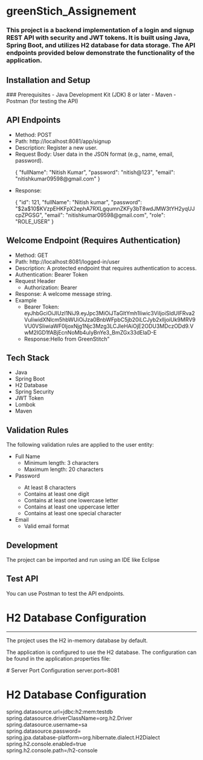 # greenStich_Assignement


<h3>This project is a backend implementation of a login and signup REST API with security and JWT tokens. It is built using Java, Spring Boot, and utilizes H2 database for data storage. The API endpoints provided below demonstrate the functionality of the application.</h3>

<h2>Installation and Setup</h2>

<p>### Prerequisites
- Java Development Kit (JDK) 8 or later
- Maven
- Postman (for testing the API)
</p>

<h2>API Endpoints</h2>
<ul>
  <li>Method: POST</li>
  <li>Path: http://localhost:8081/app/signup</li>
  <li>Description: Register a new user.</li>
  <li>Request Body: User data in the JSON format (e.g., name, email, password).</li>

<p>
  {
  "fullName": "Nitish Kumar",
  "password": "nitish@123",
  "email": "nitishkumar09598@gmail.com"
}
</p>
<li>Response:</li>
<p>
  {
    "id": 121,
    "fullName": "Nitish kumar",
    "password": "$2a$10$KVzpEHKFpX2ephA7RXLgqumnZKFy3bT8wdJMW3tYH2yqUJcpZPGSG",
    "email": "nitishkumar09598@gmail.com",
    "role": "ROLE_USER"
}
</p>
</ul>


<h2>Welcome Endpoint (Requires Authentication)</h2>
<ul>
  <li>Method: GET</li>
  <li>Path: http://localhost:8081/logged-in/user</li>
  <li>Description: A protected endpoint that requires authentication to access.</li>
  <li>Authentication: Bearer Token</li>
  <li>Request Header
    <ul>
      <li>Authorization: Bearer</li>
    </ul>
  </li>
  <li>Response: A welcome message string.</li>
  <li>Example
  <ul>
      <li>Bearer Token:       eyJhbGciOiJIUzI1NiJ9.eyJpc3MiOiJTaGltYmh1Iiwic3ViIjoiSldUIFRva2VuIiwidXNlcm5hbWUiOiJza0BnbWFpbC5jb20iLCJyb2xlIjoiUk9MRV9VU0VSIiwiaWF0IjoxNjg1Njc3Mzg3LCJleHAiOjE2ODU3MDczODd9.VwM2IGD1fABjEcnNoMb4uIyBnYe3_BmZGx33dElaD-E
      </li>
    <li>Response:Hello from GreenStitch”
</li>
    </ul>
  </li>
</ul>
<h2>Tech Stack</h2>
<ul>
  <li>Java</li>
  <li>Spring Boot</li>
  <li>H2 Database</li>
  <li>Spring Security</li>
  <li>JWT Token</li>
  <li>Lombok</li>
  <li>Maven</li>
</ul>
<h2>Validation Rules</h2>

<p>The following validation rules are applied to the user entity:</p>

<ul>
  <li>Full Name
  <ul>
    <li>Minimum length: 3 characters</li>
    <li>Maximum length: 20 characters</li>
  </ul>
    <li>Password</li>
    <ul>
      <li>At least 8 characters</li>
      <li>Contains at least one digit</li>
      <li>Contains at least one lowercase letter</li>
      <li>Contains at least one uppercase letter</li>
      <li>Contains at least one special character</li>
    </ul>
  <li>Email
     <ul>
    <li>Valid email format</li> 
  </ul>
  </li>
</ul>
<h2>Development</h2>

<p>The project can be imported and run using an IDE like Eclipse</p>

<h2>Test API</h2>
<p>You can use Postman to test the API endpoints.</p>

<h1>H2 Database Configuration
</h1>
<hr>
<p>The project uses the H2 in-memory database by default.</p>

<p>The application is configured to use the H2 database. The configuration can be found in the application.properties file:</p>
<p># Server Port Configuration
server.port=8081

# H2 Database Configuration
spring.datasource.url=jdbc:h2:mem:testdb<br>
spring.datasource.driverClassName=org.h2.Driver<br>
spring.datasource.username=sa<br>
spring.datasource.password=<br>
spring.jpa.database-platform=org.hibernate.dialect.H2Dialect<br>
spring.h2.console.enabled=true<br>
spring.h2.console.path=/h2-console<br>
</p>
